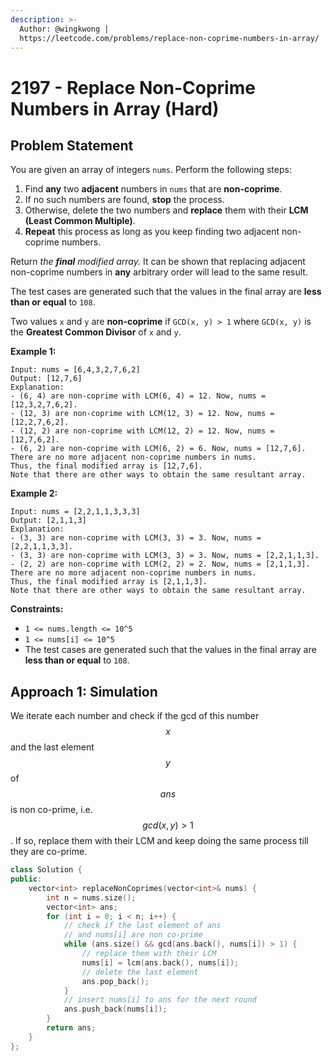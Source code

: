 ```yaml
---
description: >-
  Author: @wingkwong |
  https://leetcode.com/problems/replace-non-coprime-numbers-in-array/
---
```


# 2197 - Replace Non-Coprime Numbers in Array (Hard)

## Problem Statement

You are given an array of integers `nums`. Perform the following steps:

1. Find **any** two **adjacent** numbers in `nums` that are **non-coprime**.
2. If no such numbers are found, **stop** the process.
3. Otherwise, delete the two numbers and **replace** them with their **LCM (Least Common Multiple)**.
4. **Repeat** this process as long as you keep finding two adjacent non-coprime numbers.

Return _the **final** modified array._ It can be shown that replacing adjacent non-coprime numbers in **any** arbitrary order will lead to the same result.

The test cases are generated such that the values in the final array are **less than or equal** to `108`.

Two values `x` and `y` are **non-coprime** if `GCD(x, y) > 1` where `GCD(x, y)` is the **Greatest Common Divisor** of `x` and `y`.

&#x20;

**Example 1:**

```
Input: nums = [6,4,3,2,7,6,2]
Output: [12,7,6]
Explanation: 
- (6, 4) are non-coprime with LCM(6, 4) = 12. Now, nums = [12,3,2,7,6,2].
- (12, 3) are non-coprime with LCM(12, 3) = 12. Now, nums = [12,2,7,6,2].
- (12, 2) are non-coprime with LCM(12, 2) = 12. Now, nums = [12,7,6,2].
- (6, 2) are non-coprime with LCM(6, 2) = 6. Now, nums = [12,7,6].
There are no more adjacent non-coprime numbers in nums.
Thus, the final modified array is [12,7,6].
Note that there are other ways to obtain the same resultant array.
```

**Example 2:**

```
Input: nums = [2,2,1,1,3,3,3]
Output: [2,1,1,3]
Explanation: 
- (3, 3) are non-coprime with LCM(3, 3) = 3. Now, nums = [2,2,1,1,3,3].
- (3, 3) are non-coprime with LCM(3, 3) = 3. Now, nums = [2,2,1,1,3].
- (2, 2) are non-coprime with LCM(2, 2) = 2. Now, nums = [2,1,1,3].
There are no more adjacent non-coprime numbers in nums.
Thus, the final modified array is [2,1,1,3].
Note that there are other ways to obtain the same resultant array.
```

**Constraints:**

* `1 <= nums.length <= 10^5`
* `1 <= nums[i] <= 10^5`
* The test cases are generated such that the values in the final array are **less than or equal** to `108`.

## Approach 1: Simulation

We iterate each number and check if the gcd of this number $$x$$ and the last element $$y$$ of $$ans$$ is non co-prime, i.e. $$gcd(x, y) > 1$$.  If so, replace them with their LCM and keep doing the same process till they are co-prime.

```cpp
class Solution {
public:
    vector<int> replaceNonCoprimes(vector<int>& nums) {
        int n = nums.size();
        vector<int> ans;
        for (int i = 0; i < n; i++) {
            // check if the last element of ans
            // and nums[i] are non co-prime
            while (ans.size() && gcd(ans.back(), nums[i]) > 1) {
                // replace them with their LCM
                nums[i] = lcm(ans.back(), nums[i]);
                // delete the last element
                ans.pop_back();
            }
            // insert nums[i] to ans for the next round
            ans.push_back(nums[i]);
        }
        return ans;
    }
};
```
